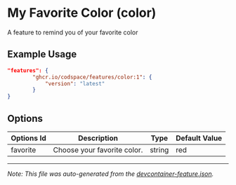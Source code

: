 
# My Favorite Color (color)

A feature to remind you of your favorite color

## Example Usage

```json
"features": {
        "ghcr.io/codspace/features/color:1": {
            "version": "latest"
        }
}
```

## Options

| Options Id | Description | Type | Default Value |
|-----|-----|-----|-----|
| favorite | Choose your favorite color. | string | red |

---

_Note: This file was auto-generated from the [devcontainer-feature.json](https://github.com/codspace/features/blob/main/src/color/devcontainer-feature.json)._
